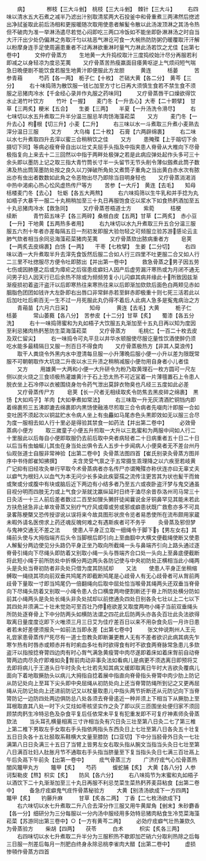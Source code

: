 <!-- { "loadSidebar": true } -->
　　病】　　　　栁枝【三大斗剉】　桃枝【三大斗剉】　棘针【三大斗】
　　右四味以清水五大石煮之减半乃滤出汁别取清浆两大石投釜中和骨重煮三两沸然后揔滤出净拭釜取此前后汤相和更报暖随次取用使患者解髪令散以此汤泼顶淋之其汤令热但不破肉为准一举淋汤遣尽若觉心闷即吃三两口冷饭如不能坐即卧淋淋汤之时自当大汗汗出少处仍偏淋之务取汗匀以袪恶气淋讫可食一大椀热防防粥仍暖覆取汗汗解以粉摩身连手足使周遍患重者不过再淋欲重淋时量气力淋此汤若饮之尤佳【出第七卷中】
　　文仲疗骨蒸方
　　生地黄一大升捣绞取汁三度捣绞始汁尽分再服若利即减之以身轻凉为度忌芜荑
　　又疗骨蒸苦热瘦羸面目痿黄呕逆上气烦闷短气喘急日晩便剧不能饮食若服生地黄汁即便服此方龙胆　　　黄连　　　栝蒌　　　苦参青葙　　　芍药【各一两】　栀子仁【十枚】　芒硝大黄【各二分】　黄芩【三分】
　　右十味捣筛为散饮服一钱匕加至方寸匕日再大须慎生食若不禁生食不须服之忌猪肉冷水【千金经心录并作丸服之药味同】
　　又疗骨蒸唇干口燥欲得饮水止渇竹叶饮方
　　竹叶【一握】　　麦门冬【一升去心】大枣【二十颗擘】　甘草【三两炙】粳米【五合】　　生姜【三两】　　半夏【一升汤洗令滑尽】
　　右七味切以水五升煮取二升半分温三服忌羊肉饧海藻菘菜
　　又方
　　麦门冬【一升去心】枸根【切三升】小麦【二升】
　　右三味以水一斗煮取三升煮小麦熟去滓分温日三服
　　又方
　　大乌梅【二十枚】　石膏【六两辟绵裹】
　　右二味以水七升煮取四升去滓以蜜三合稍稍饮之佳
　　又方
　　患殗殜【上于刼切下余摄切下同】等病必瘦脊骨自出以壮丈夫屈手头指及中指夹患人脊骨从大椎向下尽骨极指复向上来去十二三回然以中指于两畔处极弹之若是此病应弹处起作头多可三十余头即以墨防上记之取三指大青竹筒长寸半一头留节无节头削令薄似劔煮此筒子数沸及热出筒笼墨防处按之良久以刀弹破所角处又煮筒子重角之当出黄白赤水次有脓出亦有虫出者数数如此角之令恶物出尽乃即除当目明身轻也
　　又疗骨蒸消渇消中热中渇痢心热心忪风虚热传尸等方
　　苦参【一大斤】　黄连【去毛】　　知母　　　栝楼麦门冬【去心】　牡蛎【各五大两熬】
　　右六味捣筛以生牛乳和并手捻为丸如梧子大暴干一服二十丸稍稍加至三十丸日再服饱食讫以浆水下如食热麫酒加至五十丸忌猪肉冷水【救急同】
　　又疗骨蒸苍梧道士方
　　紫菀　　　桔梗　　　续断　　　青竹茹五味子【各三两碎】桑根白皮【五两】甘草【二两炙】　赤小豆【一升】干地黄【五两热多者用】
　　右九味切以水九升煮取三升五合分温三服服五六剂十年者亦差每隔五日一剂初发即服大验勿轻之可频服立验苏游感论云主肺气欬者相当余同忌海藻菘菜猪肉芜荑
　　又疗骨蒸欬出脓病重者方
　　皂荚【一两炙去皮绵裹】白饧【一两】　　干枣【七枚擘】　生姜【二分切】
　　右四味以酒一大升煮取半升去滓先食饭然后服二合如人行三四里不吐更服二合又如人行二三里不吐揔服尽方便令吐即脓出【并出第一卷中】
　　救急骨蒸之男子因五劳七伤或因肺壅之后或为瘴疟之后宿患痃癖妇人因产后虚劳漏汗寒热或为月闭不通无问男子妇人因天行已后余热不除或为频频劳复小儿闪癖其病并缘此十所致因兹渐渐瘦损初着盗汗盗汗以后即寒热往来寒热往来以后即渐加欬欬后面色白两颊见赤如胭脂色团团如钱许大左卧即右出唇口非常鲜赤若至鲜赤即极重十则七死三活若此以后加吐吐后痢百无一生不过一月死服此丸仍得不着后人此病人急多是寃鬼病治之方
　　青葙苗【六月六日采】　　　　知母　　　黄连【去毛】大黄　　　栀子仁　　栝蒌　　　常山萎蕤【各八分】　苦参皮【十二分】甘草【炙】　　蜀漆【各五分洗】
　　右十一味捣筛蜜和为丸如梧子大饮服五丸渐加至十五丸日再以知为度因至利忌猪肉热麫葱防生菜海藻菘菜
　　又疗骨蒸方
　　毛桃仁【一百二十枚去皮及双仁留尖】
　　右一味捣令可丸平旦以井华水顿服使尽服讫量性饮酒使醉仍须吃水能多最精隔日又服一剂百日不得食肉
　　又疗骨蒸极热方【非其人莫浪传】
　　取干人粪烧令外黑内水中澄清每旦服一小升薄晩后服小便一小升以差为限既常服不可朝朝取作大坑烧二升夜以水三升渍之稍稍减服小便勿用自身者小儿者佳
　　又方
　　用雄黄一大两和小便一大升研令为粉乃取黄理石一枚方圆可一尺左侧以炭火烧之三食顷极热灌雄黄汁于石上恐太热不可近冝着一片薄氊置石上令患人脱衣坐上石冷停以衣被围绕身勿令药气泄出莫辞衣物臭也凡经三五度如此必差
　　又疗骨蒸传尸方
　　皂荚【长一尺者无相续取炙令防焦去黑皮碎之绵裹】　黒饧【大如鸡子】羊肉【大如拳煮如常法】
　　右三味取一升无灰清酒贮铜铛内即着绵裹煎三五沸即漉去绵裹即内黒饧使融液尽煎取三合令病者先啜肉汁即服一合如变吐困不须起次以铜盆贮水令病人坐上有虫麤如马尾赤色头黒即效如无以服三合尽为度一服相去如人行十里必是得验其禁食一如药法【并出第二卷中】
　　必效骨蒸病小便方
　　取三嵗童子小便五升煎取一大升以三匙蜜和为两服中间如人行二十里服此以后毎自小便即取服仍去前后取中央者病轻者二十日病重者五十日二十日以后当有虫蚰蜒儿其虫在身当处出俱令去人五步十步闻病人小便臭者无不差台州丹仙观张道士自服非常神验【出第二卷中】灸骨蒸法图四首【崔氏别录灸骨蒸方图并序中书侍郎崔知拂撰】
　　夫含灵受气禀之于五常摄生乖理降之以六疾至若岐黄广记抑有旧经攻灸单行罕取今术骨蒸病者亦名传尸亦谓殗殜亦称伏连亦曰无辜丈夫以癖气为根妇人以血气为本无问少长多染此疾婴孺之流传注更苦其为状也髪干而耸或聚或分或腹中有块或脑后近下两边有小结多者乃至五六或夜卧盗汗梦与鬼交通虽目视分明而四肢无力或上气食少渐就沈羸纵延时日终于溘尽余昔忝洛州司马常三十日灸活一十三人前后差者数过二百至如狸头獭肝徒闻曩说金牙铜鼻罕见其能未若此方扶危拯急非止单攻骨蒸又别疗气疗风或瘴或劳或邪或癖患状既广救愈亦多不可具录畧陈梗槩又恐传授谬讹以误将来今故具图形状庶令览者易悉使所在流布颇用家蔵未暇外请名医傍求上药还魂反魄何难之有遇斯疾者可不务乎
　　灸骨蒸及邪但梦与鬼神交通无不差之法
　　使患人平身正立取一细绳令于脚下【男左女右】其绳前头使与大拇指端齐后头令当脚根后即引向上至曲腘中大横文便截绳使断又使患人解髪分两边使见分头路仍平身正坐乃取向所截绳一头与鼻端齐引向上路头通过逐脊骨引绳向下尽绳头即防着又别取小绳一头与唇端齐合口处一头向上至鼻底便截断将此短小绳于前所防处中折横分两边两头各防记使与中央初防处正横相当此小绳两头是灸处当脊初防者非灸处只借为度其防拭却
　　又法
　　使患人平身正坐稍缩髆取一绳绕其项向前双垂共鸠尾齐即截断鸠尾是心歧骨人有无心歧骨者可从胷前两歧骨下量取一寸即当鸠尾仍一倍翻绳向后取中屈处恰当喉骨其绳两头还双垂当脊骨向下尽绳头防着又别取一小绳令患人合口横度两吻便割断还于脊上所防处横分防如前其小绳两头是灸处长绳头非灸处拭却以前揔通灸四处日别各灸七壮以上二七以下其四处并须满二十壮未觉効可至百壮乃停疮欲差又取度两吻小绳子当前双垂绳头所防处逐脊骨上下中分防两头如横防法谓之四花此后防两头亦各灸百壮此灸法欲得取离日量度度讫即下火唯须三月三日艾为佳疗差百日以来不用杂食灸后一月许日患者若未好差便须报灸一如前法当即永差【出第七卷中】
　　张文仲说荆州人王元礼尝家患骨蒸传尸死尽有一道士忽教灸即断兼更教人无有不差者欲识此病其病先乍寒乍热有时唇赤或颊赤并有时痢血多吐有时欲得食有时不欲食两脊脉常急患儿多欬盗汗以指按捻脊膂四边肉有时心胷气满急黄瘦膂中肉尽遂即着床如着床胷前自动脊膂两边肉尽灸疗即难如灸胷前肉动非事灸法如看病儿是病更不须选离日即预将艾去即将病儿于王道头日午时灸灸七壮若先知其病又缓即取离日午时大吉欲灸覆病儿面向下着地取撅肋头以病儿大拇指自捻着展中指直向脊骨指头脊膂中肉少肋上防记从防记处向上至耳下尖头即中央屈绳从初防处向上还当脊膂防绳所到记之又更再屈绳从元防记处向上还进前防记又以杖量取患儿中指头两节折断还从元防记向下当脊膂防记一边防四处两边俱防总八处各须去脊骨逺近一种并须上下相当下从撅肋上至耳根取直其八处一时下火艾炷如枣核坚实作之灸了即以灰三匝围坐处便归家不须回顾禁肉麫生冷特忌色及杂食平复后任依常未平复有犯重发即不可复疗神素师灸骨蒸欬法
　　当头耳孔横量相离三寸许相当灸有穴日灸三壮至第八日灸二七了第三椎上第二椎下男取左手女取右手头指依两指头东西灸日上七壮至第八日各灸五十壮复五日日灸各十五壮胫取系鞋横大文量至膝防【口亚切】下中分当胫骨外日灸一七壮满第八日日灸满三十五日了当臂上皆男左女右取头指从腕文当指当头灸日七壮至第八日满百壮妇人肚胀月节不通取右手头指当脐量至下复当指头灸日七满三百壮鬲上午后灸鬲下午前灸【出第一卷中】
　　痃气骨蒸三方
　　广济疗痃气心忪骨蒸热闇风鼈甲丸方
　　鼈甲【炙】　　芍药　　　蝮蛇脯【炙】　大黄【各八分】人参　　　诃梨勒皮【熬】枳实【炙】　　防风【各六分】
　　右八味捣节为末蜜和丸如梧子以酒饮下二十丸渐渐加至三十丸日再服不利忌苋菜生菜热麫荞麦蒜粘食【出第二卷中】
　　备急疗痃癖鬼气疰忤骨蒸秘验方
　　大黄【别渍汤欲成下一方四两】　　　鼈甲【炙】　　钓藤升麻　　　甘草【炙各二两】　丁香【二七枚汤欲成下】
　　右六味切以水七升煮取二升八合去滓分作三服又用牛黄犀角【剉末】朱砂麝香【各一分】细研分为三分每服以一分内汤中服经用多効特忌猪肉粘食生冷苋菜海藻菘菜【苏游同出第三卷中】○【一方有黄芩二两】
　　必効疗痃癖气壮热兼欬久为骨蒸验方
　　柴胡【四两】　　茯苓　　　白术　　　枳实【炙各三两】
　　右四味切以水七升煮取二升半分为三服积热不歇即加芒硝六分取利热除之后每三日服一剂差后每月一剂肥白终身永除忌桃李雀肉大醋【出第二卷中】
　　虚损惨顇作骨蒸方四首
